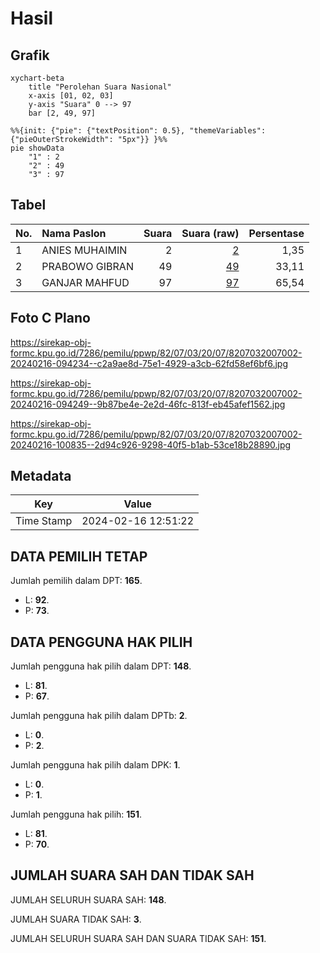 # Hasil

## Grafik

```mermaid
xychart-beta
    title "Perolehan Suara Nasional"
    x-axis [01, 02, 03]
    y-axis "Suara" 0 --> 97
    bar [2, 49, 97]
```

```mermaid
%%{init: {"pie": {"textPosition": 0.5}, "themeVariables": {"pieOuterStrokeWidth": "5px"}} }%%
pie showData
    "1" : 2
    "2" : 49
    "3" : 97
```

## Tabel

| No. | Nama Paslon    | Suara | Suara (raw) | Persentase |
|:--- |:-------------- | -----:| -----------:| ----------:|
| 1   | ANIES MUHAIMIN | 2     | [2][p-1]    | 1,35       |
| 2   | PRABOWO GIBRAN | 49    | [49][p-2]   | 33,11      |
| 3   | GANJAR MAHFUD  | 97    | [97][p-3]   | 65,54      |


[p-1]: https://github.com/gigit-pemilu/pemilu-2024/blob/main/pilpres/hitung-suara/sub/82-maluku-utara/sub/07-pulau-morotai/sub/03-morotai-jaya/sub/2007-aru/sub/002-tps/sub/paslon-1.txt
[p-2]: https://github.com/gigit-pemilu/pemilu-2024/blob/main/pilpres/hitung-suara/sub/82-maluku-utara/sub/07-pulau-morotai/sub/03-morotai-jaya/sub/2007-aru/sub/002-tps/sub/paslon-2.txt
[p-3]: https://github.com/gigit-pemilu/pemilu-2024/blob/main/pilpres/hitung-suara/sub/82-maluku-utara/sub/07-pulau-morotai/sub/03-morotai-jaya/sub/2007-aru/sub/002-tps/sub/paslon-3.txt

## Foto C Plano

https://sirekap-obj-formc.kpu.go.id/7286/pemilu/ppwp/82/07/03/20/07/8207032007002-20240216-094234--c2a9ae8d-75e1-4929-a3cb-62fd58ef6bf6.jpg

https://sirekap-obj-formc.kpu.go.id/7286/pemilu/ppwp/82/07/03/20/07/8207032007002-20240216-094249--9b87be4e-2e2d-46fc-813f-eb45afef1562.jpg

https://sirekap-obj-formc.kpu.go.id/7286/pemilu/ppwp/82/07/03/20/07/8207032007002-20240216-100835--2d94c926-9298-40f5-b1ab-53ce18b28890.jpg


## Metadata

| Key        | Value               |
| ---------- | ------------------- |
| Time Stamp | 2024-02-16 12:51:22 |


## DATA PEMILIH TETAP

Jumlah pemilih dalam DPT: **165**.
 * L: **92**.
 * P: **73**.

## DATA PENGGUNA HAK PILIH

Jumlah pengguna hak pilih dalam DPT: **148**.
 * L: **81**.
 * P: **67**.

Jumlah pengguna hak pilih dalam DPTb: **2**.
 * L: **0**.
 * P: **2**.

Jumlah pengguna hak pilih dalam DPK: **1**.
 * L: **0**.
 * P: **1**.

Jumlah pengguna hak pilih: **151**.
 * L: **81**.
 * P: **70**.

## JUMLAH SUARA SAH DAN TIDAK SAH

JUMLAH SELURUH SUARA SAH: **148**.

JUMLAH SUARA TIDAK SAH: **3**.

JUMLAH SELURUH SUARA SAH DAN SUARA TIDAK SAH: **151**.



